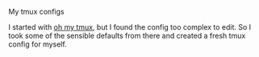 My tmux configs

I started with [oh my tmux](https://github.com/gpakosz/.tmux), but I found the config too complex to edit. So I took some of the sensible defaults from there and created a fresh tmux config for myself.
